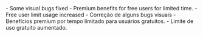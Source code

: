 <en-US>
- Some visual bugs fixed
- Premium benefits for free users for limited time.
- Free user limit usage increased
</en-US>
<pt-BR>
- Correção de alguns bugs visuais
- Benefícios premium por tempo limitado para usuários gratuitos.
- Limite de uso gratuito aumentado.
</pt-BR>